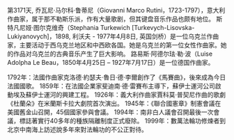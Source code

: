 第3171天, 乔瓦尼·马尔科·鲁蒂尼（Giovanni Marco Rutini，1723-1797），意大利作曲家，属于那不勒斯乐派，作有大量歌剧，但其键盘音乐作品也颇有地位。
斯特凡尼娅·图尔克维奇（Stephania Turkewich [Turkevych-Lisovska-Lukiyanovych]，1898, 利沃夫 - 1977年4月8日, 英国剑桥）是一位乌克兰作曲家，主要活动于西乌克兰地区和中西欧各国。她是乌克兰的第一位女性作曲家。她的作品对乌克兰的古典音乐产生了巨大影响。
路易斯·阿德尔珐·勒·波（Luise Adolpha Le Beau，1850年4月25日 – 1927年7月17日）是一位德国作曲家。

1792年：法國作曲家克洛德·約瑟夫·魯日·德·李爾創作了《馬賽曲》，後來成為今日法國國歌。
1859年：在法國企業家斐迪南·德·雷賽布主導下，蘇伊士運河公司啟動埃及蘇伊士運河的興建工程。
1926年：義大利作曲家賈科莫·普契尼作曲的歌劇《杜蘭朵》在米蘭斯卡拉大劇院首次演出。 
1945年：《聯合國憲章》制憲會議在美國舊金山召開，45個國家參與會議。
1994年：南非白人議會召開最後一次會議，標誌著實行40多年的種族隔離制度正式廢除。
1999年：數萬法輪功修煉者到北京中南海上訪述說多年來對法輪功的不公正對待。